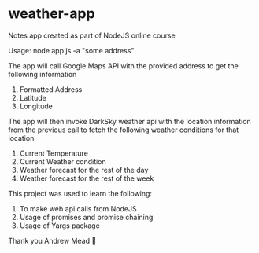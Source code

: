 # weather-app
Notes app created as part of NodeJS online course

Usage: node app.js -a "some address"

The app will call Google Maps API with the provided address to get the following information
1. Formatted Address
2. Latitude
3. Longitude

The app will then invoke DarkSky weather api with the location information from the previous call to fetch the following weather conditions for that location
1. Current Temperature
2. Current Weather condition
3. Weather forecast for the rest of the day
4. Weather forecast for the rest of the week

This project was used to learn the following:
1. To make web api calls from NodeJS
2. Usage of promises and promise chaining
3. Usage of Yargs package

Thank you Andrew Mead 🙏
